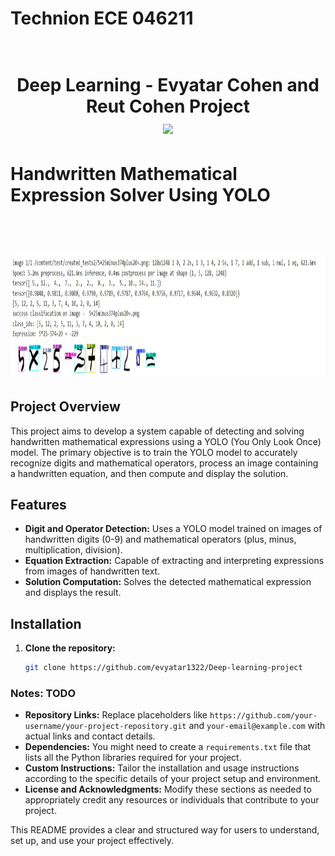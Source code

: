 # Technion ECE 046211

<h1 align="center">
  <br>
 Deep Learning -  
  Evyatar Cohen and Reut Cohen Project
  <br>
  <img src="https://raw.githubusercontent.com/taldatech/ee046211-deep-learning/main/assets/dl_intro_anim.gif" height="200">
</h1>


# Handwritten Mathematical Expression Solver Using YOLO

<h1 align="center">
  <br>
  <img src="https://github.com/evyatar1322/Deep-learning-project/blob/main/images/success_README.jpg" height="200">
  <br>
</h1>

## Project Overview
This project aims to develop a system capable of detecting and solving handwritten mathematical expressions using a YOLO (You Only Look Once) model. The primary objective is to train the YOLO model to accurately recognize digits and mathematical operators, process an image containing a handwritten equation, and then compute and display the solution.

## Features
- **Digit and Operator Detection:** Uses a YOLO model trained on images of handwritten digits (0-9) and mathematical operators (plus, minus, multiplication, division).
- **Equation Extraction:** Capable of extracting and interpreting expressions from images of handwritten text.
- **Solution Computation:** Solves the detected mathematical expression and displays the result.

## Installation
1. **Clone the repository:**
   ```bash
   git clone https://github.com/evyatar1322/Deep-learning-project


### Notes: TODO
- **Repository Links:** Replace placeholders like `https://github.com/your-username/your-project-repository.git` and `your-email@example.com` with actual links and contact details.
- **Dependencies:** You might need to create a `requirements.txt` file that lists all the Python libraries required for your project.
- **Custom Instructions:** Tailor the installation and usage instructions according to the specific details of your project setup and environment.
- **License and Acknowledgments:** Modify these sections as needed to appropriately credit any resources or individuals that contribute to your project.

This README provides a clear and structured way for users to understand, set up, and use your project effectively.

